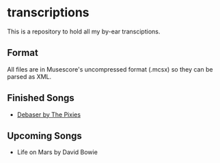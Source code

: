 # transcriptions
This is a repository to hold all my by-ear transciptions.

Format
------
All files are in Musescore's uncompressed format (.mcsx) so they can be parsed
as XML.


Finished Songs
--------------

* [Debaser by The Pixies](https://github.com/hosackm/transcriptions/tree/master/the_pixies_debaser)

Upcoming Songs
--------------

* Life on Mars by David Bowie
